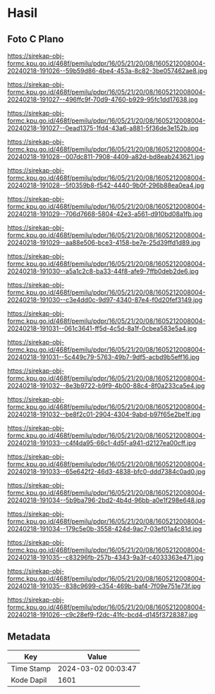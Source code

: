 # Hasil

## Foto C Plano

https://sirekap-obj-formc.kpu.go.id/468f/pemilu/pdpr/16/05/21/20/08/1605212008004-20240218-191026--59b59d86-4be4-453a-8c82-3be057462ae8.jpg

https://sirekap-obj-formc.kpu.go.id/468f/pemilu/pdpr/16/05/21/20/08/1605212008004-20240218-191027--496ffc9f-70d9-4760-b929-95fc1dd17638.jpg

https://sirekap-obj-formc.kpu.go.id/468f/pemilu/pdpr/16/05/21/20/08/1605212008004-20240218-191027--0ead1375-1fd4-43a6-a881-5f36de3e152b.jpg

https://sirekap-obj-formc.kpu.go.id/468f/pemilu/pdpr/16/05/21/20/08/1605212008004-20240218-191028--007dc811-7908-4409-a82d-bd8eab243621.jpg

https://sirekap-obj-formc.kpu.go.id/468f/pemilu/pdpr/16/05/21/20/08/1605212008004-20240218-191028--5f0359b8-f542-4440-9b0f-296b88ea0ea4.jpg

https://sirekap-obj-formc.kpu.go.id/468f/pemilu/pdpr/16/05/21/20/08/1605212008004-20240218-191029--706d7668-5804-42e3-a561-d910bd08a1fb.jpg

https://sirekap-obj-formc.kpu.go.id/468f/pemilu/pdpr/16/05/21/20/08/1605212008004-20240218-191029--aa88e506-bce3-4158-be7e-25d39ffd1d89.jpg

https://sirekap-obj-formc.kpu.go.id/468f/pemilu/pdpr/16/05/21/20/08/1605212008004-20240218-191030--a5a1c2c8-ba33-44f8-afe9-7ffb0deb2de6.jpg

https://sirekap-obj-formc.kpu.go.id/468f/pemilu/pdpr/16/05/21/20/08/1605212008004-20240218-191030--c3e4dd0c-9d97-4340-87e4-f0d20fef3149.jpg

https://sirekap-obj-formc.kpu.go.id/468f/pemilu/pdpr/16/05/21/20/08/1605212008004-20240218-191031--061c3641-ff5d-4c5d-8a1f-0cbea583e5a4.jpg

https://sirekap-obj-formc.kpu.go.id/468f/pemilu/pdpr/16/05/21/20/08/1605212008004-20240218-191031--5c449c79-5763-49b7-9df5-acbd9b5eff16.jpg

https://sirekap-obj-formc.kpu.go.id/468f/pemilu/pdpr/16/05/21/20/08/1605212008004-20240218-191032--8e3b9722-b9f9-4b00-88c4-8f0a233ca5e4.jpg

https://sirekap-obj-formc.kpu.go.id/468f/pemilu/pdpr/16/05/21/20/08/1605212008004-20240218-191032--be8f2c01-2904-4304-9abd-b97f65e2be1f.jpg

https://sirekap-obj-formc.kpu.go.id/468f/pemilu/pdpr/16/05/21/20/08/1605212008004-20240218-191033--c4f4da95-66c1-4d5f-a941-d2127ea00cff.jpg

https://sirekap-obj-formc.kpu.go.id/468f/pemilu/pdpr/16/05/21/20/08/1605212008004-20240218-191033--65e642f2-46d3-4838-bfc0-ddd7384c0ad0.jpg

https://sirekap-obj-formc.kpu.go.id/468f/pemilu/pdpr/16/05/21/20/08/1605212008004-20240218-191034--5b9ba796-2bd2-4b4d-96bb-a0e1f298e648.jpg

https://sirekap-obj-formc.kpu.go.id/468f/pemilu/pdpr/16/05/21/20/08/1605212008004-20240218-191034--179c5e0b-3558-424d-9ac7-03ef01a4c81d.jpg

https://sirekap-obj-formc.kpu.go.id/468f/pemilu/pdpr/16/05/21/20/08/1605212008004-20240218-191035--c83296fb-257b-4343-9a3f-c4033363e471.jpg

https://sirekap-obj-formc.kpu.go.id/468f/pemilu/pdpr/16/05/21/20/08/1605212008004-20240218-191035--838c9699-c354-469b-baf4-7f09e751e73f.jpg

https://sirekap-obj-formc.kpu.go.id/468f/pemilu/pdpr/16/05/21/20/08/1605212008004-20240218-191026--c9c28ef9-f2dc-41fc-bcd4-d145f3728387.jpg


## Metadata

| Key        | Value               |
| ---------- | ------------------- |
| Time Stamp | 2024-03-02 00:03:47 |
| Kode Dapil | 1601                |



